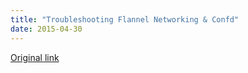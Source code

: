 ```yaml
---
title: "Troubleshooting Flannel Networking & Confd"
date: 2015-04-30
---
```


[Original link](https://sysdig.com/sysdig-coreos-part-2-troubleshooting-flannel-networking-confd/)
